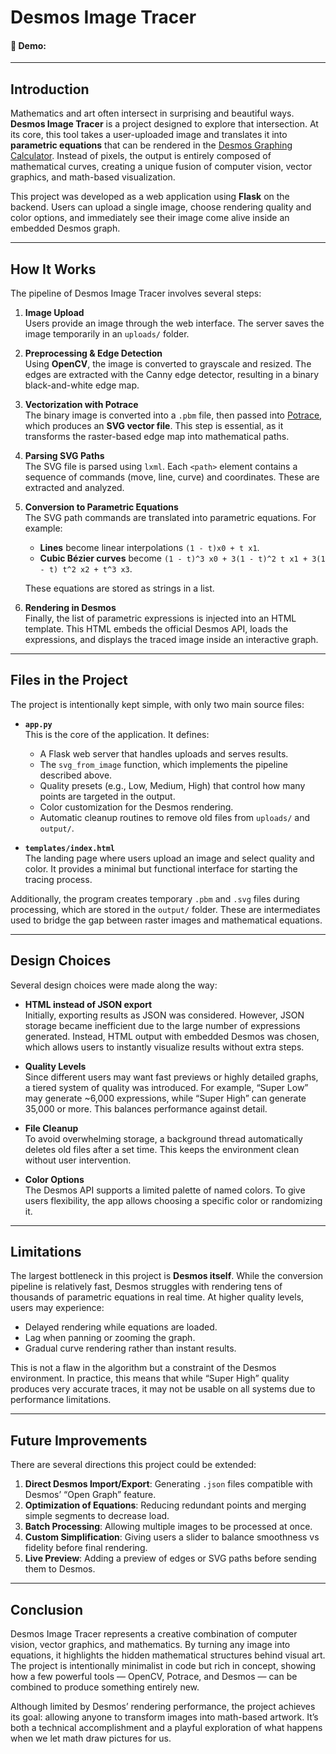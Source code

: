 # Desmos Image Tracer

#### 🎥 Demo: <URL HERE>

---

## Introduction

Mathematics and art often intersect in surprising and beautiful ways. **Desmos Image Tracer** is a project designed to explore that intersection. At its core, this tool takes a user-uploaded image and translates it into **parametric equations** that can be rendered in the [Desmos Graphing Calculator](https://www.desmos.com/). Instead of pixels, the output is entirely composed of mathematical curves, creating a unique fusion of computer vision, vector graphics, and math-based visualization.

This project was developed as a web application using **Flask** on the backend. Users can upload a single image, choose rendering quality and color options, and immediately see their image come alive inside an embedded Desmos graph.

---

## How It Works

The pipeline of Desmos Image Tracer involves several steps:

1. **Image Upload**  
   Users provide an image through the web interface. The server saves the image temporarily in an `uploads/` folder.

2. **Preprocessing & Edge Detection**  
   Using **OpenCV**, the image is converted to grayscale and resized. The edges are extracted with the Canny edge detector, resulting in a binary black-and-white edge map.

3. **Vectorization with Potrace**  
   The binary image is converted into a `.pbm` file, then passed into [Potrace](http://potrace.sourceforge.net/), which produces an **SVG vector file**. This step is essential, as it transforms the raster-based edge map into mathematical paths.

4. **Parsing SVG Paths**  
   The SVG file is parsed using `lxml`. Each `<path>` element contains a sequence of commands (move, line, curve) and coordinates. These are extracted and analyzed.

5. **Conversion to Parametric Equations**  
   The SVG path commands are translated into parametric equations. For example:
   - **Lines** become linear interpolations `(1 - t)x0 + t x1`.  
   - **Cubic Bézier curves** become `(1 - t)^3 x0 + 3(1 - t)^2 t x1 + 3(1 - t) t^2 x2 + t^3 x3`.  

   These equations are stored as strings in a list.

6. **Rendering in Desmos**  
   Finally, the list of parametric expressions is injected into an HTML template. This HTML embeds the official Desmos API, loads the expressions, and displays the traced image inside an interactive graph.

---

## Files in the Project

The project is intentionally kept simple, with only two main source files:

- **`app.py`**  
  This is the core of the application. It defines:
  - A Flask web server that handles uploads and serves results.  
  - The `svg_from_image` function, which implements the pipeline described above.  
  - Quality presets (e.g., Low, Medium, High) that control how many points are targeted in the output.  
  - Color customization for the Desmos rendering.  
  - Automatic cleanup routines to remove old files from `uploads/` and `output/`.  

- **`templates/index.html`**  
  The landing page where users upload an image and select quality and color. It provides a minimal but functional interface for starting the tracing process.

Additionally, the program creates temporary `.pbm` and `.svg` files during processing, which are stored in the `output/` folder. These are intermediates used to bridge the gap between raster images and mathematical equations.

---

## Design Choices

Several design choices were made along the way:

- **HTML instead of JSON export**  
  Initially, exporting results as JSON was considered. However, JSON storage became inefficient due to the large number of expressions generated. Instead, HTML output with embedded Desmos was chosen, which allows users to instantly visualize results without extra steps.

- **Quality Levels**  
  Since different users may want fast previews or highly detailed graphs, a tiered system of quality was introduced. For example, “Super Low” may generate ~6,000 expressions, while “Super High” can generate 35,000 or more. This balances performance against detail.

- **File Cleanup**  
  To avoid overwhelming storage, a background thread automatically deletes old files after a set time. This keeps the environment clean without user intervention.

- **Color Options**  
  The Desmos API supports a limited palette of named colors. To give users flexibility, the app allows choosing a specific color or randomizing it.

---

## Limitations

The largest bottleneck in this project is **Desmos itself**. While the conversion pipeline is relatively fast, Desmos struggles with rendering tens of thousands of parametric equations in real time. At higher quality levels, users may experience:

- Delayed rendering while equations are loaded.  
- Lag when panning or zooming the graph.  
- Gradual curve rendering rather than instant results.  

This is not a flaw in the algorithm but a constraint of the Desmos environment. In practice, this means that while “Super High” quality produces very accurate traces, it may not be usable on all systems due to performance limitations.

---

## Future Improvements

There are several directions this project could be extended:

1. **Direct Desmos Import/Export**: Generating `.json` files compatible with Desmos’ “Open Graph” feature.  
2. **Optimization of Equations**: Reducing redundant points and merging simple segments to decrease load.  
3. **Batch Processing**: Allowing multiple images to be processed at once.  
4. **Custom Simplification**: Giving users a slider to balance smoothness vs fidelity before final rendering.  
5. **Live Preview**: Adding a preview of edges or SVG paths before sending them to Desmos.

---

## Conclusion

Desmos Image Tracer represents a creative combination of computer vision, vector graphics, and mathematics. By turning any image into equations, it highlights the hidden mathematical structures behind visual art. The project is intentionally minimalist in code but rich in concept, showing how a few powerful tools — OpenCV, Potrace, and Desmos — can be combined to produce something entirely new.

Although limited by Desmos’ rendering performance, the project achieves its goal: allowing anyone to transform images into math-based artwork. It’s both a technical accomplishment and a playful exploration of what happens when we let math draw pictures for us.
